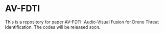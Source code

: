 # AV-FDTI
This is a repository for paper AV-FDTI: Audio-Visual Fusion for Drone Threat Identification. 
The codes will be released soon.
